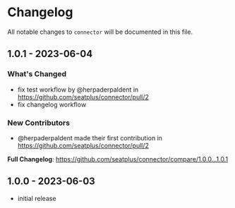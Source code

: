 # Changelog

All notable changes to `connector` will be documented in this file.

## 1.0.1 - 2023-06-04

### What's Changed

- fix test workflow by @herpaderpaldent in https://github.com/seatplus/connector/pull/2
- fix changelog workflow

### New Contributors

- @herpaderpaldent made their first contribution in https://github.com/seatplus/connector/pull/2

**Full Changelog**: https://github.com/seatplus/connector/compare/1.0.0...1.0.1

## 1.0.0 - 2023-06-03

- initial release
